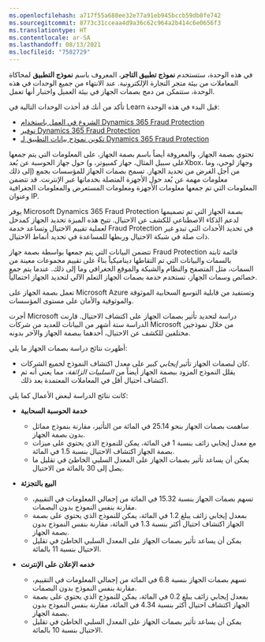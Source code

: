 ```yaml
---
ms.openlocfilehash: a717f55a680ee32e77a91eb945bccb59db0fe742
ms.sourcegitcommit: 8773c31cceaa4d9a36c62c964a2b414c6e0656f3
ms.translationtype: HT
ms.contentlocale: ar-SA
ms.lasthandoff: 08/13/2021
ms.locfileid: "7582729"
---
```

في هذه الوحدة، ستستخدم **نموذج تطبيق التاجر**، المعروف باسم **نموذج التطبيق** لمحاكاة المعاملات من بيئة متجر التجارة الإلكترونية. عند الانتهاء من جميع الوحدات في هذه الوحدة، ستتمكن من دمج بصمات الجهاز في بيئة العميل واختبار أنها تعمل.  

تأكد من أنك قد أخذت الوحدات التالية في Learn قبل البدء في هذه الوحدة:

- [الشروع في العمل باستخدام Dynamics 365 Fraud Protection](/learn/modules/get-started-fraud-protection/?azure-portal=true)
- [توفير Dynamics 365 Fraud Protection](/learn/modules/provision-fraud-protection/?azure-portal=true)
- [تكوين نموذج بيانات التطبيق لـ Dynamics 365 Fraud Protection]( /learn/modules/configure-sample-app-fraud-protection/?azure-portal=true)

تحتوي بصمة الجهاز، والمعروفة أيضاً باسم بصمة الجهاز، على المعلومات التي يتم جمعها حول جهاز الحوسبة عن بُعد (على سبيل المثال، جهاز كمبيوتر، وXbox، وجهاز لوحي، وما إلى ذلك) من أجل الغرض من تحديد الجهاز. تسمح بصمات الجهاز للمؤسسات بجمع معلومات مهمة عن بُعد حول الأجهزة المتصلة بخدماتها عبر الإنترنت. قد تتضمن المعلومات التي تم جمعها معلومات الأجهزة ومعلومات المستعرض والمعلومات الجغرافية وعنوان IP. 

يوفر Microsoft Dynamics 365 Fraud Protection بصمة الجهاز التي تم تصميمها لدعم الذكاء الاصطناعي للكشف عن الاحتيال. تتيح هذه الميزة تحديد الجهاز كمدخل لعملية تقييم الاحتيال وتساعد خدمة Fraud Protection في تحديد الأحداث التي تبدو غير ذات صلة في شبكة الاحتيال وربطها للمساعدة في تحديد أنماط الاحتيال. 

تتضمن البيانات التي يتم جمعها بواسطة بصمة جهاز Fraud Protection قائمة ثابتة بالسمات والبيانات التي تم التقاطها ديناميكياً بناءً على تقييم مجموعات معينة من السمات، مثل المتصفح والنظام والشبكة والموقع الجغرافي وما إلى ذلك. عندما يتم جمع خصائص وسمات الجهاز، تستخدم خدمة بصمات الجهاز التعلم الآلي لتحديد الجهاز احتمالياً. 

تعمل بصمة الجهاز على Microsoft Azure وتستفيد من قابلية التوسع السحابية الموثوقة والموثوقية والأمان على مستوى المؤسسات. 

أجرت Microsoft دراسة لتحديد تأثير بصمات الجهاز على اكتشاف الاحتيال. قارنت الدراسة ستة أشهر من البيانات للعديد من شركات Microsoft من خلال نموذجين مختلفين للكشف عن الاحتيال، أحدهما ببصمة الجهاز والآخر بدونه. 

أظهرت نتائج دراسة بصمات الجهاز ما يلي:

- كان لبصمات الجهاز تأثير *إيجابي* كبير على معدل اكتشاف النموذج لجميع الشركات.
- يقلل النموذج المزود ببصمة الجهاز أيضاً من *السلبيات الزائفة*، مما يعني أنه تم اكتشاف احتيال أقل في المعاملات المعتمدة بعد ذلك.

كانت نتائج الدراسة لبعض الأعمال كما يلي:
 
- **خدمة الحوسبة السحابية**

    - ساهمت بصمات الجهاز بنحو 25.14 في المائة من التأثير، مقارنة بنموذج مماثل بدون بصمة الجهاز.
    - مع معدل إيجابي زائف بنسبة 1 في المائة، يمكن للنموذج الذي يحتوي على ميزات بصمة الجهاز اكتشاف الاحتيال بنسبة 1.5 في المائة. 
    - يمكن أن يساعد تأثير بصمات الجهاز على المعدل السلبي الخاطئ في تقليل ما يصل إلى 30 بالمائة من الاحتيال.

- **البيع بالتجزئة**

    - تسهم بصمات الجهاز بنسبة 15.32 في المائة من إجمالي المعلومات في التقييم، مقارنة بنفس النموذج بدون البصمات.
    - بمعدل إيجابي زائف يبلغ 1.2 في المائة، يمكن للنموذج الذي يحتوي على بصمة الجهاز اكتشاف احتيال أكثر بنسبة 1.3 في المائة، مقارنة بنفس النموذج بدون بصمة الجهاز.
    - يمكن أن يساعد تأثير بصمات الجهاز على المعدل السلبي الخاطئ في تقليل الاحتيال بنسبة 11 بالمائة. 
 
- **خدمه الإعلان على الإنترنت**
 
    - تسهم بصمات الجهاز بنسبة 6.8 في المائة من إجمالي المعلومات في التقييم، مقارنة بنفس النموذج بدون البصمات. 
    - بمعدل إيجابي زائف يبلغ 0.2 في المائة، يمكن للنموذج الذي يحتوي على بصمة الجهاز اكتشاف احتيال أكثر بنسبة 4.34 في المائة، مقارنة بنفس النموذج بدون بصمة الجهاز.
    - يمكن أن يساعد تأثير بصمات الجهاز على المعدل السلبي الخاطئ في تقليل الاحتيال بنسبة 10 بالمائة. 
